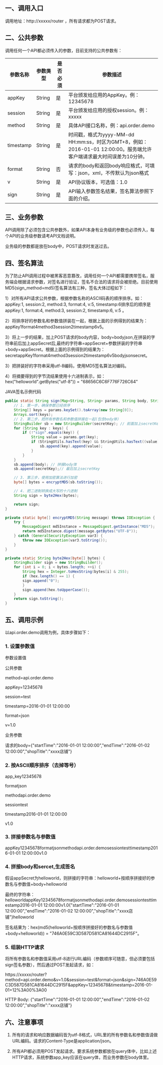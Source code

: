 ## 一、调用入口

调用地址：http://xxxxx/router ，所有请求都为POST请求。

## 二、公共参数

调用任何一个API都必须传入的参数，目前支持的公共参数有：

| 参数名称 | 参数类型 | 是否必须 | 参数描述 |
| --- | ---| ---| ---|
| appKey | String | 是 | 平台颁发给应用的AppKey。例：12345678 |
| session | String | 是 | 平台颁发给应用的授权session。例：xxxxx |
| method | String | 是 | 具体API接口名称，例：api.order.demo |
| timestamp | String | 是 | 时间戳，格式为yyyy-MM-dd HH:mm:ss，时区为GMT+8，例如：2016-01-01 12:00:00。服务端允许客户端请求最大时间误差为10分钟。 |
| format | String | 否 | 请求的body和返回body响应格式，可填写：json，xml，不传默认为json格式|
| v | String | 是 | API协议版本，可选值：1.0 |
| sign | String | 是 | API输入参数签名结果，签名算法参照下面的介绍。 |

## 三、业务参数

API调用除了必须包含公共参数外，如果API本身有业务级的参数也必须传入，每个API的业务级参数请考API文档说明。

业务级的参数都是放在body中，POST请求时发送过去。

## 四、签名算法

为了防止API调用过程中被黑客恶意篡改，调用任何一个API都需要携带签名，服务端会根据请求参数，对签名进行验证，签名不合法的请求将会被拒绝。目前使用MD5(sign_method=md5)签名算法有三种，签名大体过程如下：

1）对所有API请求公共参数，根据参数名称的ASCII码表的顺序排序。如：appKey:1, session:2, method:3, format:4, v:5, timestamp:6排序后的顺序是appKey:1, format:4, method:3, session:2, timestamp:6, v:5 。

2）将排序好的参数名和参数值拼装在一起，根据上面的示例得到的结果为：appKey1format4method3session2timestamp6v5。

3）将上一步的结果，加上POST请求的body内容，body=bodyjson,在拼装的字符串前后加上appSecret后,最终的字符串=appSecret+参数拼装的字符串+body+appSecret。根据上面的示例得到的结果为：secretappKey1format4method3session2timestamp6v5bodyjsonsecret。

3）把拼装好的字符串采用utf-8编码，使用MD5签名算法对编码。

4）将摘要得到的字节流结果使用十六进制表示，如：hex("helloworld".getBytes("utf-8")) = "68656C6C6F776F726C64"

JAVA签名示例代码

```java
public static String sign(Map<String, String> params, String body, String secretKey) throws IOException {
    // 1. 第一步，确保参数已经排序
    String[] keys = params.keySet().toArray(new String[0]);
    Arrays.sort(keys);
    // 2. 第二步，把所有参数名和参数值拼接在一起(包含body体)
    StringBuilder sb = new StringBuilder(secretKey); // 前面加上secretKey
    for (String key : keys) {
        if (!"sign".equals(key)) {
            String value = params.get(key);
            if (StringUtils.hasText(key) && StringUtils.hasText((value))) {
                sb.append(key).append(value);
            }
        }
    }
    sb.append(body); // 拼接body体
    sb.append(secretKey);// 最后加上secretKey

    // 3. 第三步，使用加密算法进行加密
    byte[] bytes = encryptMD5(sb.toString());

    // 4. 把二进制转换成大写的十六进制
    String sign = byte2Hex(bytes);

    return sign;
}

private static byte[] encryptMD5(String message) throws IOException {
    try {
        MessageDigest md5Instance = MessageDigest.getInstance("MD5");
        return md5Instance.digest(message.getBytes("UTF-8"));
    } catch (GeneralSecurityException var3) {
        throw new IOException(var3.toString());
    }
}

private static String byte2Hex(byte[] bytes) {
    StringBuilder sign = new StringBuilder();
    for (int i = 0; i < bytes.length; ++i) {
        String hex = Integer.toHexString(bytes[i] & 255);
        if (hex.length() == 1) {
        sign.append("0");
        }
        sign.append(hex.toUpperCase());
    }
    return sign.toString();
}
```

## 五、调用示例

以api.order.demo调用为例，具体步骤如下：

### 1. 设置参数值

参数设置值

公共参数

method=api.order.demo

appKey=12345678

session=test

timestamp=2016-01-01 12:00:00

format=json

v=1.0

业务参数

请求的body={"startTime":"2016-01-01 12:00:00","endTime":"2016-01-02 12:00:00","shopTitle":"xxxx店铺"}

### 2. 按ASCII顺序排序（去掉等号）
app_key12345678

formatjson

methodapi.order.demo

sessiontest

timestamp2016-01-01 12:00:00

v1.0

### 3. 拼接参数名与参数值

appKey12345678formatjsonmethodapi.order.demosessiontesttimestamp2016-01-01 12:00:00v1.0

### 4. 拼接body和sercet,生成签名

假设appSecret为helloworld，则拼接的字符串：helloworld+按顺序拼接好的参数名与参数值+body+helloworld 

最终的字符串：helloworldappKey12345678formatjsonmethodapi.order.demosessiontesttimestamp2016-01-01 12:00:00v1.0{"startTime":"2016-01-01 12:00:00","endTime":"2016-01-02 12:00:00","shopTitle":"xxxx店铺"}helloworld

签名结果为：hex(md5(helloworld+按顺序拼接好的参数名与参数值+body+helloworld)) = "746A0E59C3D587D581CA81644DC2915F"。

### 5. 组装HTTP请求

将所有参数名和参数值采用utf-8进行URL编码（参数顺序可随意，但必须要包括sign签名参数），然后通过POST发起请求，如：

https://xxxxx/router?method=api.order.demo&v=1.0&session=test&format=json&sign=746A0E59C3D587D581CA81644DC2915F&appKey=12345678&timestamp=2016-01-01+12%3A00%3A00

HTTP Body:
{"startTime":"2016-01-01 12:00:00","endTime":"2016-01-02 12:00:00","shopTitle":"xxxx店铺"}

## 六、注意事项

1. 所有的请求和响应数据编码皆为utf-8格式，URL里的所有参数名和参数值请做URL编码。请求的Content-Type是application/json。

2. 所有API都必须用POST发起请求。要求系统参数都放在query体中，比如上述HTTP请求，系统参数app_key应该在query体，而业务参数在body体里。

